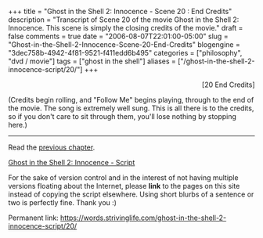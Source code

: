 +++
title = "Ghost in the Shell 2: Innocence - Scene 20 : End Credits"
description = "Transcript of Scene 20 of the movie Ghost in the Shell 2: Innocence.  This scene is simply the closing credits of the movie."
draft = false
comments = true
date = "2006-08-07T22:01:00-05:00"
slug = "Ghost-in-the-Shell-2-Innocence-Scene-20-End-Credits"
blogengine = "3dec758b-4942-4f81-9521-f411edd6b495"
categories = ["philosophy", "dvd / movie"]
tags = ["ghost in the shell"]
aliases = ["/ghost-in-the-shell-2-innocence-script/20/"]
+++

<p style="text-align: right">
[<a id="twenty" name="twenty" title="twenty"></a>20 End Credits]
</p>
<p>
(Credits begin rolling, and &quot;Follow Me&quot; begins playing, through to the end of the movie.  The song is extremely well sung.  This is all there is to the credits, so if you don&#39;t care to sit through them, you&#39;ll lose nothing by stopping here.)
</p>
<!--more--><!--adsense-->
<hr />
<p>
Read the <a href="/ghost-in-the-shell-2-innocence-script/19/">previous chapter</a>.
</p>
<p>
<a href="/ghost-in-the-shell-2-innocence-script/">Ghost in the Shell 2: Innocence - Script</a>
</p>
<div class="tip">
<p>
For the sake of version control and in the interest of not having multiple versions floating about the Internet, please <strong>link</strong> to the pages on this site instead of copying the script elsewhere. Using short blurbs of a sentence or two is perfectly fine.  Thank you :)
</p>
<p>
Permanent link: <a href="/ghost-in-the-shell-2-innocence-script/20/">https://words.strivinglife.com/ghost-in-the-shell-2-innocence-script/20/</a>
</p>
</div>

